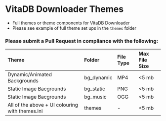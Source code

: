 # VitaDB Downloader Themes
- Full themes or theme components for VitaDB Downloader 
- Please see example of full theme set ups in the `themes` folder


### Please submit a Pull Request in compliance with the following:

| Theme                                            | Folder        | File Type  | Max File Size     |
| :---                                            |    :---       |       :--- |              :--- |
| Dynamic/Animated Backgrounds                     | bg_dynamic    | MP4        | <5 mb             |
| Static Image Bacgrounds                          | bg_static     | PNG        | <5 mb             |
| Static Image Bacgrounds                          | bg_music      | OGG        | <5 mb             |
| All of the above + UI colouring with themes.ini  | themes        | -          | <5 mb             |
